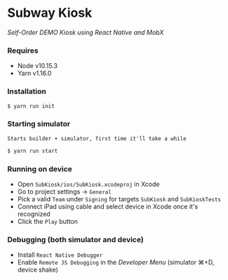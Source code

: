 # Subway Kiosk
*Self-Order DEMO Kiosk using React Native and MobX*

### Requires
- Node v10.15.3
- Yarn v1.16.0

### Installation
```sh
$ yarn run init
```

### Starting simulator
`Starts builder + simulator, first time it'll take a while`
```sh
$ yarn run start
```

### Running on device
- Open `SubKiosk/ios/SubKiosk.xcodeproj` in Xcode
- Go to project settings -> `General`
- Pick a valid `Team` under `Signing` for targets `SubKiosk` and `SubKioskTests`
- Connect iPad using cable and select device in Xcode once it's recognized
- Click the `Play` button

### Debugging (both simulator and device)
- Install `React Native Debugger`
- Enable `Remote JS Debugging` in the _Developer Menu_ (simulator ⌘+D, device shake)
